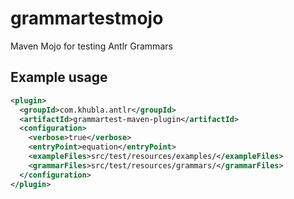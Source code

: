 grammartestmojo
===============

Maven Mojo for testing Antlr Grammars

Example usage
---------

```xml
<plugin>
  <groupId>com.khubla.antlr</groupId>
  <artifactId>grammartest-maven-plugin</artifactId>
  <configuration>
    <verbose>true</verbose>
    <entryPoint>equation</entryPoint>
    <exampleFiles>src/test/resources/examples/</exampleFiles>
    <grammarFiles>src/test/resources/grammars/</grammarFiles>
  </configuration>
</plugin>
```
